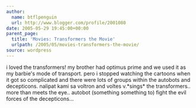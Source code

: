 ```yaml
---
author:
  name: btflpenguin
  url: http://www.blogger.com/profile/2001080
date: 2005-05-29 19:45:00+00:00
parent_page:
  title: 'Movies: Transformers the Movie'
  urlpath: /2005/05/movies-transformers-the-movie/
source: wordpress
---
```


i loved the transformers! my brother had optimus prime and we used it as my  barbie's mode of transport. pero i stopped watching the cartoons when it got  so complicated and there were lots of groups within the autobots and  decepticons. nalipat kami sa voltron and voltes v.\*sings\* the transformers.. more than meets the eye.. autobot (something  something to) fight the evil forces of the decepticons...